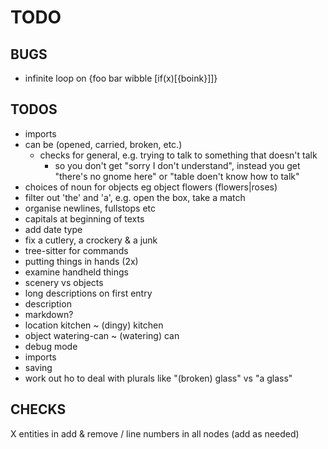 # TODO

## BUGS
- infinite loop on {foo bar wibble [if(x)[{boink}]]}

## TODOS

-   imports
-   can be (opened, carried, broken, etc.)
	- checks for general, e.g. trying to talk to something that doesn't talk
		- so you don't get "sorry I don't understand", instead you get "there's no gnome here" or "table doen't know how to talk"
-   choices of noun for objects eg object flowers (flowers|roses)
-   filter out 'the' and 'a', e.g. open the box, take a match
-   organise newlines, fullstops etc
-   capitals at beginning of texts
-   add date type
-   fix a cutlery, a crockery & a junk
-   tree-sitter for commands
-   putting things in hands (2x)
-   examine handheld things
-   scenery vs objects
-   long descriptions on first entry
-   description
-   markdown?
-   location kitchen ~ (dingy) kitchen
-   object watering-can ~ (watering) can
-   debug mode
-   imports
-   saving
-   work out ho to deal with plurals like "(broken) glass" vs "a glass"


## CHECKS

X entities in add & remove
/ line numbers in all nodes (add as needed)
